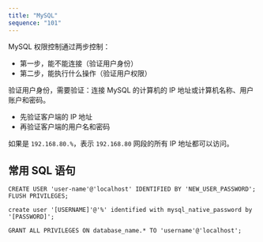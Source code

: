 ```yaml
---
title: "MySQL"
sequence: "101"
---
```


MySQL 权限控制通过两步控制：

- 第一步，能不能连接（验证用户身份）
- 第二步，能执行什么操作（验证用户权限）

验证用户身份，需要验证：连接 MySQL 的计算机的 IP 地址或计算机名称、用户账户和密码。

- 先验证客户端的 IP 地址
- 再验证客户端的用户名和密码

如果是 `192.168.80.%`，表示 `192.168.80` 网段的所有 IP 地址都可以访问。

## 常用 SQL 语句

```text
CREATE USER 'user-name'@'localhost' IDENTIFIED BY 'NEW_USER_PASSWORD';
FLUSH PRIVILEGES;
```

```text
create user '[USERNAME]'@'%' identified with mysql_native_password by '[PASSWORD]';
```

```text
GRANT ALL PRIVILEGES ON database_name.* TO 'username'@'localhost';
```

